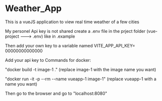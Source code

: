 # Weather_App
This is a vueJS application to view real time weather of a few cities

My personel Api key is not shared 
create a .env file in the prject folder (vue-project  ---> .env) like in .example

Then add your own key to a variable named 
VITE_APP_API_KEY= 00000000000000
<!-- replace 00000000000000 with api key  -->

Add your api key to
Commands for docker:

"docker build -t image-1 ."
(replace image-1 with the image name you want)

"docker run -it -p --rm --name vueapp-1 image-1"
(replace vueapp-1 with a name you want)

Then go to the browser and go to "localhost:8080" 
